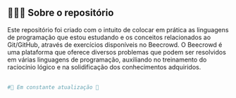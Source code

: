 ## 👨🏻‍💻 Sobre o repositório
Este repositório foi criado com o intuito de colocar em prática as linguagens de programação que estou estudando e os conceitos relacionados ao Git/GitHub, através de exercícios disponíveis no Beecrowd. O Beecrowd é uma plataforma que oferece diversos problemas que podem ser resolvidos em várias linguagens de programação, auxiliando no treinamento do raciocínio lógico e na solidificação dos conhecimentos adquiridos.  
<br/>

```bash
#🚧 Em constante atualização 🚧
```
